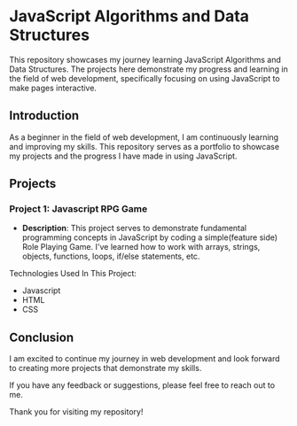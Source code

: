 # JavaScript Algorithms and Data Structures

This repository showcases my journey learning JavaScript Algorithms and Data Structures. The projects here demonstrate my progress and learning in the field of web development, specifically focusing on using JavaScript to make pages interactive.

## Introduction

As a beginner in the field of web development, I am continuously learning and improving my skills. This repository serves as a portfolio to showcase my projects and the progress I have made in using JavaScript.

## Projects

### Project 1: Javascript RPG Game

- **Description**: This project serves to demonstrate fundamental programming concepts in JavaScript by coding a simple(feature side) Role Playing Game. I've learned how to work with arrays, strings, objects, functions, loops, if/else statements, etc.

Technologies Used In This Project:
- Javascript
- HTML
- CSS
##













## Conclusion

I am excited to continue my journey in web development and look forward to creating more projects that demonstrate my skills.

If you have any feedback or suggestions, please feel free to reach out to me.

Thank you for visiting my repository!

